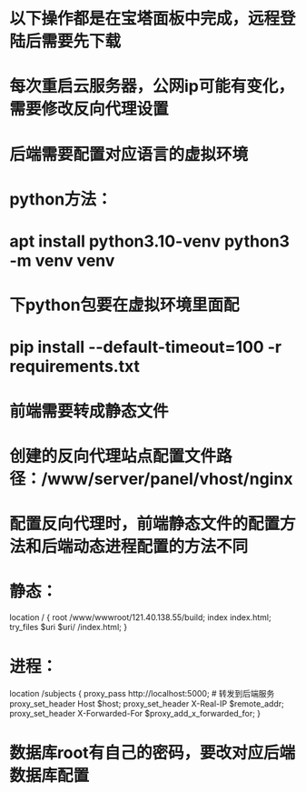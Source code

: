 # 以下操作都是在宝塔面板中完成，远程登陆后需要先下载
# 每次重启云服务器，公网ip可能有变化，需要修改反向代理设置
# 后端需要配置对应语言的虚拟环境
# python方法：
# apt install python3.10-venv python3 -m venv venv
# 下python包要在虚拟环境里面配
# pip install --default-timeout=100 -r requirements.txt
# 前端需要转成静态文件
# 创建的反向代理站点配置文件路径：/www/server/panel/vhost/nginx
# 配置反向代理时，前端静态文件的配置方法和后端动态进程配置的方法不同
# 静态：
location / {
        root /www/wwwroot/121.40.138.55/build;
        index index.html;
        try_files $uri $uri/ /index.html;
    }
# 进程：
location /subjects {
        proxy_pass http://localhost:5000;  # 转发到后端服务
        proxy_set_header Host $host;
        proxy_set_header X-Real-IP $remote_addr;
        proxy_set_header X-Forwarded-For $proxy_add_x_forwarded_for;
    }

# 数据库root有自己的密码，要改对应后端数据库配置
